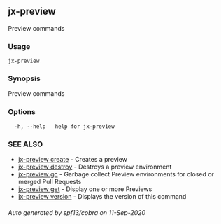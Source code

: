 ## jx-preview

Preview commands

### Usage

```
jx-preview
```

### Synopsis

Preview commands

### Options

```
  -h, --help   help for jx-preview
```

### SEE ALSO

* [jx-preview create](jx-preview_create.md)	 - Creates a preview
* [jx-preview destroy](jx-preview_destroy.md)	 - Destroys a preview environment
* [jx-preview gc](jx-preview_gc.md)	 - Garbage collect Preview environments for closed or merged Pull Requests
* [jx-preview get](jx-preview_get.md)	 - Display one or more Previews
* [jx-preview version](jx-preview_version.md)	 - Displays the version of this command

###### Auto generated by spf13/cobra on 11-Sep-2020
